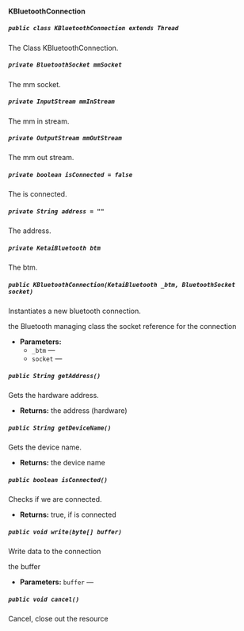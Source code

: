 #### KBluetoothConnection

##### `public class KBluetoothConnection extends Thread`

The Class KBluetoothConnection.

##### `private BluetoothSocket mmSocket`

The mm socket.

##### `private InputStream mmInStream`

The mm in stream.

##### `private OutputStream mmOutStream`

The mm out stream.

##### `private boolean isConnected = false`

The is connected.

##### `private String address = ""`

The address.

##### `private KetaiBluetooth btm`

The btm.

##### `public KBluetoothConnection(KetaiBluetooth _btm, BluetoothSocket socket)`

Instantiates a new bluetooth connection. 

the Bluetooth managing class the socket reference for the connection

 * **Parameters:**
   * `_btm` — 
   * `socket` — 

##### `public String getAddress()`

Gets the hardware address.

 * **Returns:** the address (hardware)

##### `public String getDeviceName()`

Gets the device name.

 * **Returns:** the device name

##### `public boolean isConnected()`

Checks if we are connected.

 * **Returns:** true, if is connected

##### `public void write(byte[] buffer)`

Write data to the connection 

the buffer

 * **Parameters:** `buffer` — 

##### `public void cancel()`

Cancel, close out the resource

